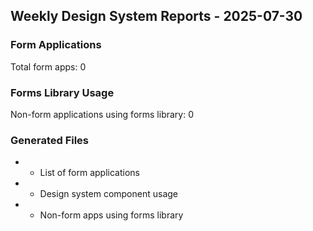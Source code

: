 ## Weekly Design System Reports - 2025-07-30

### Form Applications
Total form apps: 0

### Forms Library Usage
Non-form applications using forms library: 0

### Generated Files
-  - List of form applications
-  - Design system component usage
-  - Non-form apps using forms library
